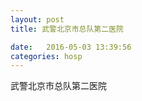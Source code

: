 ```yaml
--- 
layout: post 
title: 武警北京市总队第二医院

date:   2016-05-03 13:39:56 
categories: hosp 
--- 
```

   
武警北京市总队第二医院
